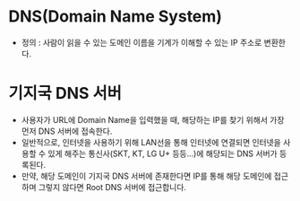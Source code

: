 DNS(Domain Name System)
=======================
- 정의 : 사람이 읽을 수 있는 도메인 이름을 기계가 이해할 수 있는 IP 주소로 변환한다.

기지국 DNS 서버
============
- 사용자가 URL에 Domain Name을 입력했을 때, 해당하는 IP를 찾기 위해서 가장 먼저 DNS 서버에 접속한다.
- 일반적으로, 인터넷을 사용하기 위해 LAN선을 통해 인터넷에 연결되면 인터넷을 사용할 수 있게 해주는 통신사(SKT, KT, LG U+ 등등...)에 해당되는 DNS 서버가 등록된다.
- 만약, 해당 도메인이 기지국 DNS 서버에 존재한다면 IP를 통해 해당 도메인에 접근하며 그렇지 않다면 Root DNS 서버에 접근합니다.
